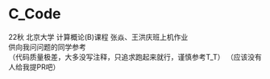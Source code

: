 # C_Code
22秋 北京大学 计算概论(B)课程 张焱、王洪庆班上机作业  
供向我问问题的同学参考  
（代码质量极差，大多没写注释，只追求跑起来就行，谨慎参考T_T）
（应该没有人给我提PR吧）
